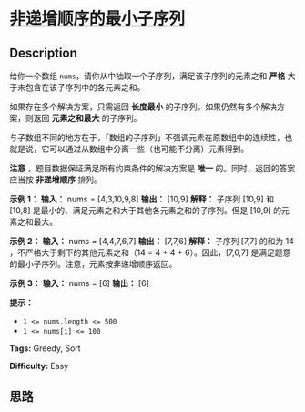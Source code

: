 # [非递增顺序的最小子序列][title]

## Description

给你一个数组 `nums`，请你从中抽取一个子序列，满足该子序列的元素之和 **严格** 大于未包含在该子序列中的各元素之和。

如果存在多个解决方案，只需返回 **长度最小** 的子序列。如果仍然有多个解决方案，则返回 **元素之和最大** 的子序列。

与子数组不同的地方在于，「数组的子序列」不强调元素在原数组中的连续性，也就是说，它可以通过从数组中分离一些（也可能不分离）元素得到。

**注意** ，题目数据保证满足所有约束条件的解决方案是 **唯一** 的。同时，返回的答案应当按 **非递增顺序** 排列。



**示例 1：**
            **输入：** nums = [4,3,10,9,8]    **输出：** [10,9]     **解释：** 子序列 [10,9] 和 [10,8] 是最小的、满足元素之和大于其他各元素之和的子序列。但是 [10,9] 的元素之和最大。     

**示例 2：**
            **输入：** nums = [4,4,7,6,7]    **输出：** [7,7,6]     **解释：** 子序列 [7,7] 的和为 14 ，不严格大于剩下的其他元素之和（14 = 4 + 4 + 6）。因此，[7,6,7] 是满足题意的最小子序列。注意，元素按非递增顺序返回。      

**示例 3：**
            **输入：** nums = [6]    **输出：** [6]    



**提示：**

  * `1 <= nums.length <= 500`
  * `1 <= nums[i] <= 100`


**Tags:** Greedy, Sort

**Difficulty:** Easy

## 思路

[title]: https://leetcode-cn.com/problems/minimum-subsequence-in-non-increasing-order
